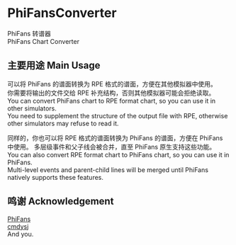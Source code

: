 # PhiFansConverter
PhiFans 转谱器  
PhiFans Chart Converter

## 主要用途 Main Usage
可以将 PhiFans 的谱面转换为 RPE 格式的谱面，方便在其他模拟器中使用。  
你需要将输出的文件交给 RPE 补充结构，否则其他模拟器可能会拒绝读取。  
You can convert PhiFans chart to RPE format chart, so you can use it in other simulators.  
You need to supplement the structure of the output file with RPE, otherwise other simulators may refuse to read it.
  
同样的，你也可以将 RPE 格式的谱面转换为 PhiFans 的谱面，方便在 PhiFans 中使用。
多层级事件和父子线会被合并，直至 PhiFans 原生支持这些功能。  
You can also convert RPE format chart to PhiFans chart, so you can use it in PhiFans.  
Multi-level events and parent-child lines will be merged until PhiFans natively supports these features.

## 鸣谢 Acknowledgement
[PhiFans](https://github.com/PhiFans)  
[cmdysj](https://space.bilibili.com/252635690/)  
And you.
